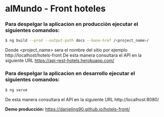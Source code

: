 # alMundo - Front hoteles

### Para despelgar la aplicacion en producción ejecutar el siguientes comandos:

```sh
$ ng build --prod --output-path docs --base-href /<project_name>/
```

Donde <project_name> sera el nombre del sitio por ejemplo http://localhost/hotels-front
De esta manera consultara el API en la siguiente URL https://api-rest-hotels.herokuapp.com/


### Para despelgar la aplicacion en desarrollo ejecutar el siguientes comandos:

```sh
$ ng serve 
```

De esta manera consultara el API en la siguiente URL http://localhost:8080/


**Demo producción:** https://danieling90.github.io/hotels-front/